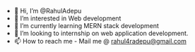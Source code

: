 - 👋 Hi, I’m @RahulAdepu
- 👀 I’m interested in Web development
- 🌱 I’m currently learning MERN stack development
- 💞️ I’m looking to internship on web application development.
- 📫 How to reach me - Mail me @ rahul4radepu@gmail.com

<!---
RahulAdepu/RahulAdepu is a ✨ special ✨ repository because its `README.md` (this file) appears on your GitHub profile.
You can click the Preview link to take a look at your changes.
--->
